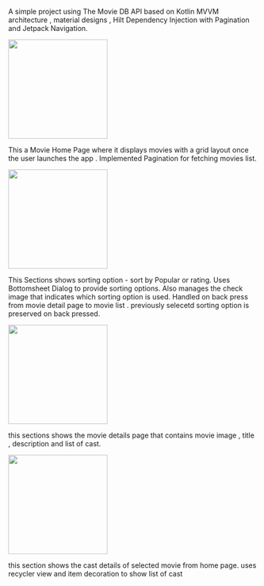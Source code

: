 A simple project using The Movie DB API based on Kotlin MVVM architecture , material designs , Hilt Dependency Injection with Pagination and Jetpack Navigation. 

<img width="200px" src="https://github.com/AbhayGiri47/TMDB_Movie/assets/73111636/841c36bc-dc6c-4dd9-b5e6-075afd877c83" />

This a Movie Home Page where it displays movies with a grid layout once the user launches the app .
Implemented Pagination for fetching movies list.

<img width="200px" src="https://github.com/AbhayGiri47/TMDB_Movie/assets/73111636/1114282d-4de0-425d-8962-80d52f8b8990" />

This Sections shows sorting option - sort by Popular or rating.
Uses Bottomsheet Dialog to provide sorting options.
Also manages the check image that indicates which sorting option is used.
Handled on back press from movie detail page to movie list .
previously selecetd sorting option is preserved on back pressed.



<img width="200px" src="https://github.com/AbhayGiri47/TMDB_Movie/assets/73111636/11a80fd5-d340-438c-a3a4-6c8a18ad3237" />

this sections shows the movie details page that contains movie image , title , description and list of cast.


<img width="200px" src="https://github.com/AbhayGiri47/TMDB_Movie/assets/73111636/4bcb85a9-4901-40e4-a18a-d879a60e766d" />

this section shows the cast details of selected movie from home page.
uses recycler view and item decoration to show list of cast

